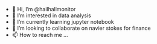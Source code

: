 - 👋 Hi, I’m @hailhallmonitor
- 👀 I’m interested in data analysis
- 🌱 I’m currently learning jupyter notebook
- 💞️ I’m looking to collaborate on navier stokes for finance
- 📫 How to reach me ...

<!---
hailhallmonitor/hailhallmonitor is a ✨ special ✨ repository because its `README.md` (this file) appears on your GitHub profile.
You can click the Preview link to take a look at your changes.
--->
